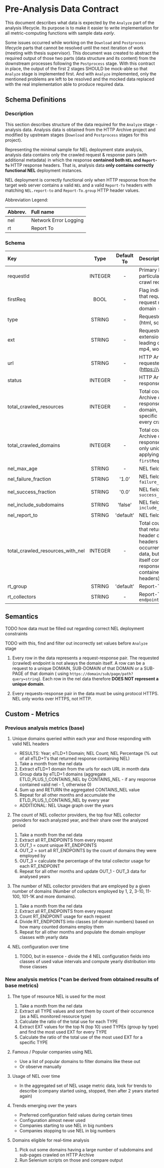 # Pre-Analysis Data Contract

This document describes what data is expected by the `Analyze` part of the analysis lifecycle.
Its purpose is to make it easier to write implementation for all metric-computing functions with sample data _early_.

Some issues occurred while working on the `Download` and `Postprocess` lifecycle parts
that cannot be resolved until the next iteration of work (meeting with thesis supervisor).
This document was created to abstract the required output of those two parts (data structure and its content)
from the downstream processes following the `Postprocess` stage.
With this contract in place, the output of the first 2 stages SHOULD be mock-able so that
`Analyze` stage is implemented first.
And with `Analyze` implemented, only the mentioned problems are left to be resolved and the mocked
data replaced with the real implementation able to produce required data.

## Schema Definitions

### Description

This section describes structure of the data required for the `Analyze` stage - analysis data.
Analysis data is obtained from the HTTP Archive project and modified by upstream stages (`Download` and `Postprocess`
stages for this project).

Representing the minimal sample for NEL deployment state analysis, analysis data contains only the crawled request &
response pairs (with additional metadata) in which the response **contained both `NEL` and `Report-To`** HTTP response
headers.
That is, analysis data **only contains correctly functional NEL** deployment instances.

NEL deployment is correctly functional only when HTTP response from the target web server contains a valid `NEL` and
a valid `Report-To` headers with matching `NEL.report-to` and `Report-To.group` HTTP header values.

Abbreviation Legend:

| Abbrev. | Full name             |
|:--------|:----------------------|
| nel     | Network Error Logging |
| rt      | Report To             |

### Schema

| Key                              |  Type   | Default To | Description                                                                                                                                                                                                                  |
|:---------------------------------|:-------:|:----------:|:-----------------------------------------------------------------------------------------------------------------------------------------------------------------------------------------------------------------------------|
| requestId                        | INTEGER |     -      | Primary key - The particular HTTP Archive crawl request's ID                                                                                                                                                                 |
| firstReq                         |  BOOL   |     -      | Flag indicating whether that request was the first request made to the domain - {url} field                                                                                                                                  |
| type                             | STRING  |     -      | Requested resource type (html, script, video, font)                                                                                                                                                                          |
| ext                              | STRING  |     -      | Requested resource file extension without the leading dot (html, json, mp4, woff2)                                                                                                                                           |
| url                              | STRING  |     -      | HTTP Archive crawl's requested URL (https://www.google.com/)                                                                                                                                                                 |
| status                           | INTEGER |     -      | HTTP Archive crawl's response HTTP status                                                                                                                                                                                    |
| total_crawled_resources          | INTEGER |     -      | Total count of HTTP Archive crawl's request & response pairs (counts domain, subdomain and specific page crawls for every crawled domains)                                                                                   |
| total_crawled_domains            | INTEGER |     -      | Total count of HTTP Archive crawl's request & response pairs (counts only unique domains, applying condition `WHERE firstReq = true`)                                                                                        |
| nel_max_age                      | STRING  |     -      | NEL field: `max_age`                                                                                                                                                                                                         |
| nel_failure_fraction             | STRING  |   '1.0'    | NEL field: `failure_fraction`                                                                                                                                                                                                |
| nel_success_fraction             | STRING  |   '0.0'    | NEL field: `success_fraction`                                                                                                                                                                                                |
| nel_include_subdomains           | STRING  |  'false'   | NEL field: `include_subdomains`                                                                                                                                                                                              |
| nel_report_to                    | STRING  | 'default'  | NEL field: `report_to`                                                                                                                                                                                                       |
| total_crawled_resources_with_nel | INTEGER |     -      | Total count of responses that returned with NEL header contained in it's headers (counts every occurrence in monthly data, but the returned data itself contains only those responses that also contained Report-To headers) |
| rt_group                         | STRING  | 'default'  | Report-To field: `group`                                                                                                                                                                                                     |
| rt_collectors                    | STRING  |     -      | Report-To, all field values: `endpoints.url[]`                                                                                                                                                                               |

## Semantics

TODO how data must be filled out regarding correct NEL deployment constraints

TODO with this, find and filter out incorrectly set values before `Analyze` stage

1. Every row in the data represents a request-response pair. The requested (crawled) endpoint is not always the domain
   itself.
   A row can be a request to a unique DOMAIN, SUB-DOMAIN of that DOMAIN or a SUB-PAGE of that domain (
   using `https://domain/sub/page/path?query=string`).
   Each row in the nel data therefore **DOES NOT represent a unique domain**.

2. Every requests-response pair in the data must be using protocol HTTPS. NEL only works over HTTPS, not HTTP.

## Custom - Metrics

### Previous analysis metrics (base)

1. Unique domains queried within each year and those responding with valid NEL headers

    - RESULTS: Year; eTLD+1 Domain; NEL Count; NEL Percentage (% out of all eTLD+1's that returned response containing
      NEL)

    1. Take a month from the nel data
    2. Extract eTLD+1 domain from the urls for each URL in month data
    3. Group data by eTLD+1 domains (aggregate ETLD_PLUS_1_CONTAINS_NEL by CONTAINS_NEL - if any response contained
       valid nel - 1, otherwise 0)
    4. Sum up and RETURN the aggregated CONTAINS_NEL value
    5. Repeat for all other months and accumulate the ETLD_PLUS_1_CONTAINS_NEL by every year

    - ADDITIONAL: NEL Usage graph over the years


2. The count of NEL collector providers, the top four NEL collector providers for each analyzed year, and their share
   over the analyzed period
    1. Take a month from the nel data
    2. Extract all RT_ENDPOINTS from every request
    3. OUT_1 = count unique RT_ENDPOINTS
    4. OUT_2 = sort all RT_ENDPOINTS by the count of domains they were employed by
    5. OUT_3 = calculate the percentage of the total collector usage for each RT_ENDPOINT
    6. Repeat for all other months and update OUT_1 - OUT_3 data for analysed years


3. The number of NEL collector providers that are employed by a given number of domains (Number of collectors employed
   by 1, 2, 3-10, 11-100, 101-1K and more domains).
    1. Take a month from the nel data
    2. Extract all RT_ENDPOINTS from every request
    3. Count RT_ENDPOINT usage for each request
    4. Divide RT_ENDPOINTS into classes (of domain numbers) based on how many counted domains employ them
    5. Repeat for all other months and populate the domain employer classes with yearly data


4. NEL configuration over time
    1. TODO, but in essence - divide the 4 NEL configuration fields into classes of used value intervals and compute
       yearly distribution into those classes

### New analysis metrics (*can be derived from obtained results of base metrics)

1. The type of resource NEL is used for the most
    1. Take a month from the nel data
    2. Extract all TYPE values and sort them by count of their occurrence (as a NEL monitored resource type)
    3. Calculate the ratio of the total use for each TYPE
    4. Extract EXT values for the top N (top 10) used TYPEs (group by type) and find the most used EXT for every TYPE
    5. Calculate the ratio of the total use of the most used EXT for a specific TYPE


2. Famous / Popular companies using NEL
    - Use a list of popular domains to filter domains like these out
    - Or observe manually


3. Usage of NEL over time
    - In the aggregated set of NEL usage metric data, look for trends to describe (company started using, stopped, then
      after 2 years started again)


4. Trends emerging over the years
    - Preferred configuration field values during certain times
    - Configuration almost never used
    - Companies starting to use NEL in big numbers
    - Companies stopping to use NEL in big numbers


5. Domains eligible for real-time analysis
    1. Pick out some domains having a large number of subdomains and sub-pages crawled on HTTP Archive
    2. Run Selenium scripts on those and compare output